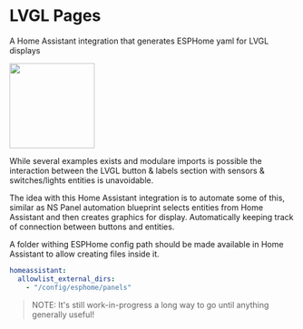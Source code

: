 # LVGL Pages
A Home Assistant integration that generates ESPHome yaml for LVGL displays

<img src="https://www.ti.com/content/dam/ticom/images/identities/third-party/j-l/lvgl-logo.png" height="150px">

While several examples exists and modulare imports is possible the interaction between the LVGL button & labels section with sensors & switches/lights entities is unavoidable.

The idea with this Home Assistant integration is to automate some of this, similar as NS Panel automation blueprint selects entities from Home Assistant and then creates graphics for display. Automatically keeping track of connection between buttons and entities.

A folder withing ESPHome config path should be made available in Home Assistant to allow creating files inside it.

```yaml
homeassistant:
  allowlist_external_dirs:
    - "/config/esphome/panels"
```

> NOTE: It's still work-in-progress  a long way to go until anything generally useful!

